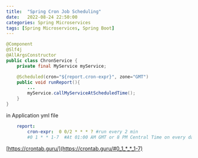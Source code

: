 ```yaml
---
title:  "Spring Cron Job Scheduling"
date:   2022-08-24 22:50:00
categories: Spring Microservices
tags: [Spring Microservices, Spring Boot]
---
```


```java
@Component
@Slf4j
@AllArgsConstructor
public class ChronService {
    private final MyService myService;

    @Scheduled(cron="${report.cron-expr}", zone="GMT")
    public void runReport(){
        ...
        myService.callMyServiceAtScheduledTime();
    }
}
```


in Application yml file

```yaml
    report:
        cron-expr:  0 0/2 * * * ? #run every 2 min
        #0 1 * * 1-7  #At 01:00 AM GMT or 8 PM Central Time on every day-of-week from Monday through Sunday.
```


[https://crontab.guru/](https://crontab.guru/#0_1_*_*_1-7)